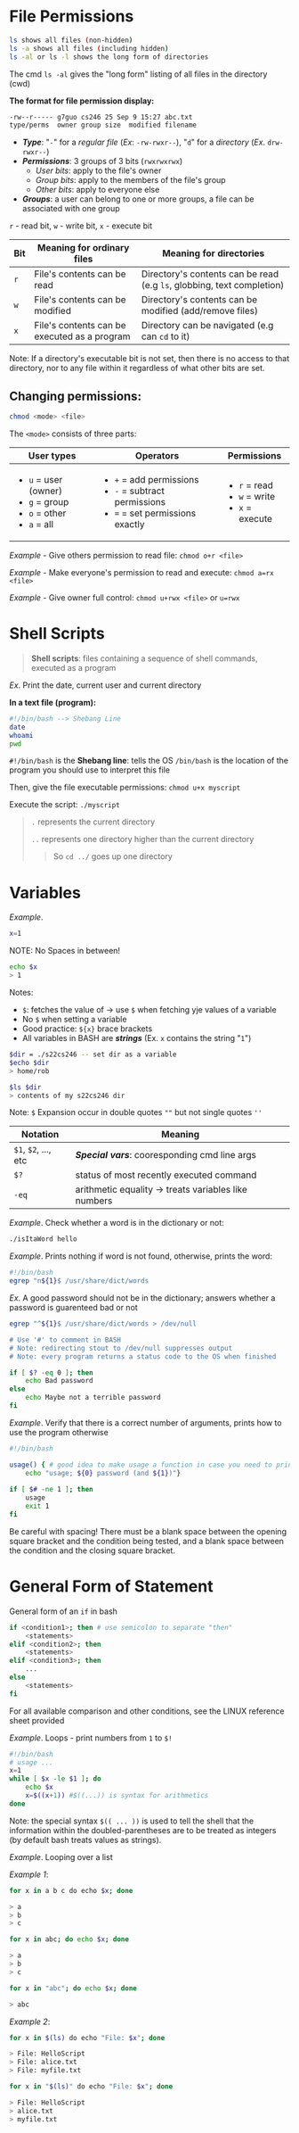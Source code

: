 # File Permissions 

``` bash 
ls shows all files (non-hidden) 
ls -a shows all files (including hidden) 
ls -al or ls -l shows the long form of directories 
```

The cmd `ls -al` gives the "long form" listing of all files in the directory (cwd) 

**The format for file permission display:**
``` bash 
-rw--r----- g7guo cs246 25 Sep 9 15:27 abc.txt
type/perms  owner group size  modified filename
```

- ***Type***: "`-`" for a *regular file* (*Ex*: `-rw-rwxr--`), "`d`" for a *directory* (*Ex*. `drw-rwxr--`)
- ***Permissions***: 3 groups of 3 bits (`rwxrwxrwx`)
  - *User bits*: apply to the file's owner 
  - *Group bits*: apply to the members of the file's group 
  - *Other bits*: apply to everyone else 
- ***Groups***: a user can belong to one or more groups, a file can be associated with one group


`r` - read bit, `w` - write bit, `x` - execute bit 

| Bit | Meaning for ordinary files | Meaning for directories
|---|------|---|
|`r`| File's contents can be read|Directory's contents can be read (e.g `ls`, globbing, text completion)|
|`w`|File's contents can be modified| Directory's contents can be modified (add/remove files)|
|`x`| File's contents can be executed as a program| Directory can be navigated (e.g can `cd` to it)|

Note: If a directory's executable bit is not set, then there is no access to that directory, nor to any file within it regardless of what other bits are set. 

## Changing permissions: 
```bash 
chmod <mode> <file>
```

The `<mode>` consists of three parts: 

|User types|Operators|Permissions|
|---|---|---|
|<ul><li>`u` = user (owner)<li>`g` = group<li>`o` = other<li>`a` = all<ul>|<ul><li>`+` = add permissions<li>`-` = subtract permissions<li>`=` = set permissions exactly<ul>|<ul><li>`r` = read<li>`w` = write<li>`x` = execute<ul>|

*Example* - Give others permission to read file: `chmod o+r <file>`

*Example* - Make everyone's permission to read and execute: `chmod a=rx <file>`

*Example* - Give owner full control: `chmod u+rwx <file>` or `u=rwx`

# Shell Scripts 
> **Shell scripts**: files containing a sequence of shell commands, executed as a program 

*Ex*. Print the date, current user and current directory 

**In a text file (program):**

~~~BASH
#!/bin/bash --> Shebang Line
date 
whoami
pwd
~~~

`#!/bin/bash` is the **Shebang line**: tells the OS `/bin/bash` is the location of the program you should use to interpret this file 

Then, give the file executable permissions: `chmod u+x myscript`

Execute the script: `./myscript`

> `.` represents the current directory 
> 
> `..` represents one directory higher than the current directory 
> > So `cd ../` goes up one directory

# Variables

*Example*.
```bash 
x=1
``` 
NOTE: No Spaces in between!

```bash 
echo $x
> 1
```

Notes: 
- `$`: fetches the value of → use `$` when fetching yje values of a variable
- No `$` when setting a variable 
- Good practice: `${x}` brace brackets
- All variables in BASH are ***strings*** (Ex. `x` contains the string "`1`")

~~~BASH
$dir = ./s22cs246 -- set dir as a variable
$echo $dir
> home/rob 

$ls $dir
> contents of my s22cs246 dir 
~~~

Note: `$` Expansion occur in double quotes `""` but not single quotes `''`

| Notation | Meaning |
|---|---|
| `$1`, `$2`, ..., etc | ***Special vars***: cooresponding cmd line args |
| `$?` | status of most recently executed command |
| `-eq` | arithmetic equality → treats variables like numbers |

*Example*. Check whether a word is in the dictionary or not: 
```bash 
./isItaWord hello
```

*Example*. Prints nothing if word is not found, otherwise, prints the word: 

~~~BASH
#!/bin/bash
egrep "n${1}$ /usr/share/dict/words
~~~

*Ex*. A good password should not be in the dictionary; answers whether a password is guarenteed bad or not 

~~~ bash 
egrep "^${1}$ /usr/share/dict/words > /dev/null

# Use '#' to comment in BASH
# Note: redirecting stout to /dev/null suppresses output
# Note: every program returns a status code to the OS when finished 
~~~ 

~~~ bash 
if [ $? -eq 0 ]; then 
	echo Bad password 
else 
	echo Maybe not a terrible password 
fi	
~~~

*Example*. Verify that there is a correct number of arguments, prints how to use the program otherwise 

~~~ bash 
#!/bin/bash 

usage() { # good idea to make usage a function in case you need to print in multiple places 
	echo "usage; ${0} password (and ${1})"}
	
if [ $# -ne 1 ]; then 
	usage
	exit 1
fi	
~~~

Be careful with spacing! There must be a blank space between the opening square bracket and the condition being tested, and a blank space between the condition and the closing square bracket.

# General Form of Statement 
General form of an `if` in bash 
```bash 
if <condition1>; then # use semicolon to separate "then"
	<statements>
elif <condition2>; then
	<statements>
elif <condition3>; then
	...
else
	<statements>
fi
```

For all available comparison and other conditions, see the LINUX reference sheet provided 

*Example*. Loops - print numbers from `1` to `$!`

~~~ bash 
#!/bin/bash
# usage ...
x=1
while [ $x -le $1 ]; do
	echo $x
	x=$((x+1)) #$((...)) is syntax for arithmetics 
done 	
~~~

Note: the special syntax `$(( ... ))` is used to tell the shell that the information within the doubled-parentheses are to be treated as integers (by default bash treats values as strings).

*Example*. Looping over a list 

*Example 1*: 

~~~ bash 
for x in a b c do echo $x; done 

> a
> b
> c
~~~

~~~ bash 
for x in abc; do echo $x; done 

> a
> b
> c
~~~

~~~ bash 
for x in "abc"; do echo $x; done 

> abc
~~~

*Example 2*: 

~~~ bash 
for x in $(ls) do echo "File: $x"; done 

> File: HelloScript 
> File: alice.txt
> File: myfile.txt
~~~

~~~ bash 
for x in "$(ls)" do echo "File: $x"; done 

> File: HelloScript
> alice.txt
> myfile.txt
~~~
